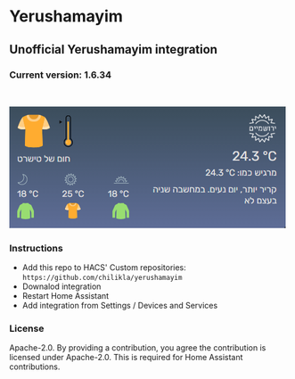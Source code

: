 # Yerushamayim
## Unofficial Yerushamayim integration

### Current version: 1.6.34
<br/>

![screenshot](https://raw.githubusercontent.com/chilikla/yerushamayim/main/screenshot.png)

### Instructions
- Add this repo to HACS' Custom repositories: `https://github.com/chilikla/yerushamayim`
- Downalod integration
- Restart Home Assistant
- Add integration from Settings / Devices and Services

### License
Apache-2.0. By providing a contribution, you agree the contribution is licensed under Apache-2.0. This is required for Home Assistant contributions.
